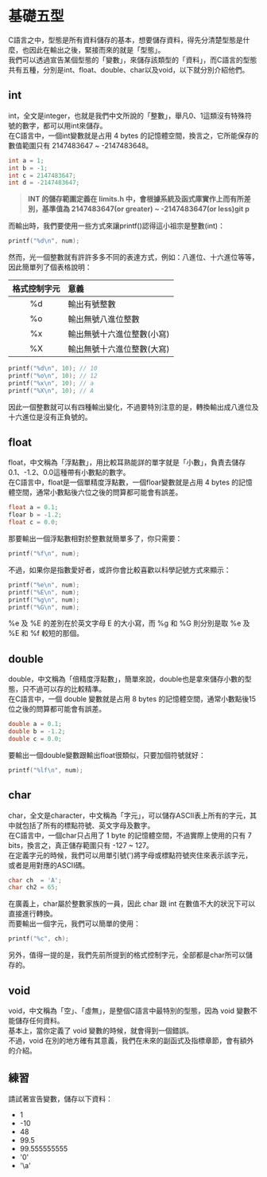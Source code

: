 # 基礎五型
C語言之中，型態是所有資料儲存的基本，想要儲存資料，得先分清楚型態是什麼，也因此在輸出之後，緊接而來的就是「型態」。  
我們可以透過宣告某個型態的「變數」，來儲存該類型的「資料」，而C語言的型態共有五種，分別是int、float、double、char以及void，以下就分別介紹他們。

## int
int，全文是integer，也就是我們中文所說的「整數」，舉凡0、1這類沒有特殊符號的數字，都可以用int來儲存。  
在C語言中，一個int變數就是占用 4 bytes 的記憶體空間，換言之，它所能保存的數值範圍只有 2147483647 ~ -2147483648。  
```c++
int a = 1;
int b = -1;
int c = 2147483647;
int d = -2147483647;
```

> **INT 的儲存範圍定義在 limits.h 中，會根據系統及函式庫實作上而有所差別，基準值為 2147483647(or greater) ~ -2147483647(or less)git p**

而輸出時，我們要使用一些方式來讓printf()認得這小祖宗是整數(int)：
```c++
printf("%d\n", num);
```
然而，光一個整數就有許許多多不同的表達方式，例如：八進位、十六進位等等，因此簡單列了個表格說明：

|  格式控制字元 |          意義           |
|:-----------:|:-----------------------|
| %d          | 輸出有號整數             |
| %o          | 輸出無號八進位整數        |
| %x          | 輸出無號十六進位整數(小寫) |
| %X          | 輸出無號十六進位整數(大寫) |

```c++
printf("%d\n", 10); // 10
printf("%o\n", 10); // 12
printf("%x\n", 10); // a
printf("%X\n", 10); // A
```

因此一個整數就可以有四種輸出變化，不過要特別注意的是，轉換輸出成八進位及十六進位是沒有正負號的。

## float
float，中文稱為「浮點數」，用比較耳熟能詳的單字就是「小數」，負責去儲存0.1、-1.2、0.0這種帶有小數點的數字。  
在C語言中，float是一個單精度浮點數，一個floar變數就是占用 4 bytes 的記憶體空間，通常小數點後六位之後的問算都可能會有誤差。  
```c++
float a = 0.1;
floar b = -1.2;
float c = 0.0;
```

那要輸出一個浮點數相對於整數就簡單多了，你只需要：

```c++
printf("%f\n", num);
```

不過，如果你是指數愛好者，或許你會比較喜歡以科學記號方式來顯示：  
```c++
printf("%e\n", num);
printf("%E\n", num);
printf("%g\n", num);
printf("%G\n", num);
```
%e 及 %E 的差別在於英文字母 E 的大小寫，而 %g 和 %G 則分別是取 %e 及 %E 和 %f 較短的那個。  

## double
double，中文稱為「倍精度浮點數」，簡單來說，double也是拿來儲存小數的型態，只不過可以存的比較精準。  
在C語言中，一個 double 變數就是占用 8 bytes 的記憶體空間，通常小數點後15位之後的問算都可能會有誤差。  

```c++
double a = 0.1;
double b = -1.2;
double c = 0.0;
```

要輸出一個double變數跟輸出float很類似，只要加個符號就好：  

```c++
printf("%lf\n", num);
```

## char
char，全文是character，中文稱為「字元」，可以儲存ASCII表上所有的字元，其中就包括了所有的標點符號、英文字母及數字。  
在C語言中，一個char只占用了 1 byte 的記憶體空間，不過實際上使用的只有 7 bits，換言之，真正儲存範圍只有 -127 ~ 127。  
在定義字元的時候，我們可以用單引號(')將字母或標點符號夾住來表示該字元，或者是用對應的ASCII碼。  
```c++
char ch  = 'A';
char ch2 = 65;
```
在廣義上，char屬於整數家族的一員，因此 char 跟 int 在數值不大的狀況下可以直接進行轉換。  
而要輸出一個字元，我們可以簡單的使用：
```c++
printf("%c", ch);
```

另外，值得一提的是，我們先前所提到的格式控制字元，全部都是char所可以儲存的。

## void
void，中文稱為「空」、「虛無」，是整個C語言中最特別的型態，因為 void 變數不能儲存任何資料。  
基本上，當你定義了 void 變數的時候，就會得到一個錯誤。  
不過，void 在別的地方確有其意義，我們在未來的副函式及指標章節，會有額外的介紹。  

## 練習
請試著宣告變數，儲存以下資料：
- 1
- -10
- 48
- 99.5
- 99.555555555
- '0'
- '\a'
